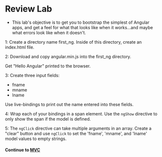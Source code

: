 # Review Lab
  
* This lab's objective is to get you to bootstrap the simplest of Angular apps, and get a feel for what that looks like when it works...and maybe what errors look like when it doesn't.
  
1: Create a directory name first_ng. Inside of this directory, create an index.html file.  
  
2: Download and copy angular.min.js into the first_ng directory.  
  
Get "Hello Angular" printed to the browser.  
  
3: Create three input fields:
  * fname
  * mname
  * lname
  
Use live-bindings to print out the name entered into these fields.  
  
4: Wrap each of your bindings in a span element. Use the `ngShow` directive to only show the span if the model is defined.  
  
5: The `ngClick` directive can take multiple arguments in an array. Create a "clear" button and use `ngClick` to set the 'fname', 'mname', and 'lname' model values to empty strings.  
  
#### Continue to [MVC](../mvc/README.md)